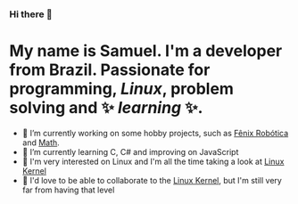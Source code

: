 ### Hi there 👋

# My name is Samuel. I'm a developer from Brazil. Passionate for programming, _Linux_, problem solving and ✨ _learning_ ✨.

- 🔭 I’m currently working on some hobby projects, such as [Fênix Robótica](https://github.com/r47orr/fenix-robotica-js) and [Math](https://github.com/r47orr/math).
- 🌱 I’m currently learning C, C# and improving on JavaScript
- 👀 I'm very interested on Linux and I'm all the time taking a look at [Linux Kernel](https://github.com/torvalds/linux)
- 👯 I'd love to be able to collaborate to the [Linux Kernel](https://github.com/torvalds/linux), but I'm still very far from having that level
